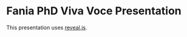 # Fania PhD Viva Voce Presentation


This presentation uses [reveal.js](http://lab.hakim.se/reveal-js/).
